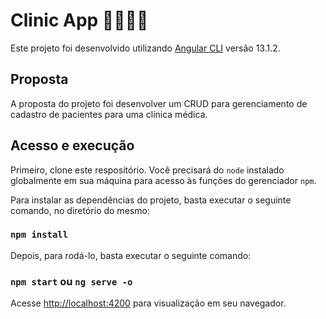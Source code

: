 # Clinic App 👩‍⚕️👨‍⚕️

Este projeto foi desenvolvido utilizando [Angular CLI](https://github.com/angular/angular-cli) versão 13.1.2.

## Proposta

A proposta do projeto foi desenvolver um CRUD para gerenciamento de cadastro de pacientes para uma clínica médica.

## Acesso e execução

Primeiro, clone este respositório. Você precisará do `node` instalado globalmente em sua máquina para acesso às funções do gerenciador `npm`.

Para instalar as dependências do projeto, basta executar o seguinte comando, no diretório do mesmo:

### `npm install`

Depois, para rodá-lo, basta executar o seguinte comando:

### `npm start` ou `ng serve -o`

Acesse [http://localhost:4200](http://localhost:4200) para visualização em seu navegador.
